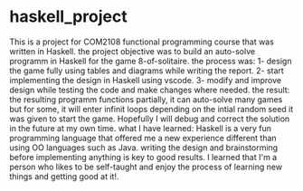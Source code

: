 # haskell_project
This is a project for COM2108 functional programming course that was written in Haskell.
the project objective was to build an auto-solve programm in Haskell for the game 8-of-solitaire.
the process was:
  1- design the game fully using tables and diagrams while writing the report.
  2- start implementing the design in Haskell using vscode.
  3- modify and improve design while testing the code and make changes where needed.
the result:
the resulting programm functions partially, it can auto-solve many games but for some, it will enter infinit loops depending on the intial random seed it was given to start the game. 
Hopefully I will debug and correct the solution in the future at my own time. 
what I have learned:
Haskell is a very fun programming language that offered me a new experience different than using OO languages such as Java.
writing the design and brainstorming before implementing anything is key to good results.
I learned that I'm a person who likes to be self-taught and enjoy the process of learning new things and getting good at it!.


